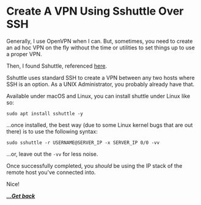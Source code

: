 # Create A VPN Using Sshuttle Over SSH

Generally, I use OpenVPN when I can.  But, sometimes, you need to create an ad hoc VPN on the fly without the time or utilities to set things up to use a proper VPN.

Then, I found Sshuttle, referenced [here](https://www.techrepublic.com/article/how-to-use-ssh-as-a-vpn-with-sshuttle/).

Sshuttle uses standard SSH to create a VPN between any two hosts where SSH is an option.  As a UNIX Administrator, you probably already have that.

Available under macOS and Linux, you can install shuttle under Linux like so:

`sudo apt install sshuttle -y`

...once installed, the best way (due to some Linux kernel bugs that are out there) is to use the following syntax:

`sudo sshuttle -r USERNAME@SERVER_IP -x SERVER_IP 0/0 -vv`

...or, leave out the `-vv` for less noise.

Once successfully completed, you *should* be using the IP stack of the remote host you've connected into.

Nice!

[***...Get back***](..)
